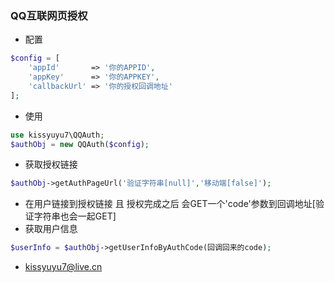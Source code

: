 ### QQ互联网页授权
- 配置
```php
$config = [
    'appId'       => '你的APPID',
    'appKey'      => '你的APPKEY',
    'callbackUrl' => '你的授权回调地址'
]; 
```
- 使用
```php
use kissyuyu7\QQAuth;
$authObj = new QQAuth($config);
```

- 获取授权链接
```php
$authObj->getAuthPageUrl('验证字符串[null]','移动端[false]');
```

- 在用户链接到授权链接 且 授权完成之后 会GET一个'code'参数到回调地址[验证字符串也会一起GET]
- 获取用户信息
```php
$userInfo = $authObj->getUserInfoByAuthCode(回调回来的code);
```

- kissyuyu7@live.cn
